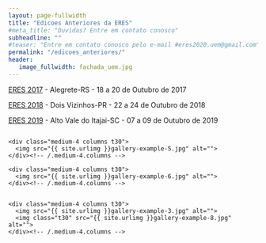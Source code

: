 ```yaml
---
layout: page-fullwidth
title: "Edicoes Anteriores da ERES"
#meta_title: "Duvidas? Entre em contato conosco"
subheadline: ""
#teaser: "Entre em contato conosco pelo e-mail #eres2020.uem@gmail.com"
permalink: "/edicoes_anteriores/"
header:
   image_fullwidth: fachada_uem.jpg
---
```


<a href="https://eventos.unipampa.edu.br/eres" target="_blank">ERES 2017</a> - Alegrete-RS - 18 a 20 de Outubro de 2017

<a href="https://coens.dv.utfpr.edu.br/eres" target="_blank">ERES 2018</a> - Dois Vizinhos-PR - 22 a 24 de Outubro de 2018

<a href="http://www2.sbc.org.br/eres2019" target="_blank">ERES 2019</a> - Alto Vale do Itajai-SC - 07 a 09 de Outubro de 2019




<div class="row">
    <div class="medium-4 columns t30">
    <img src="{{ site.urlimg }}gallery-example-4.jpg" alt="">
    </div><!-- /.medium-4.columns -->

    <div class="medium-4 columns t30">
      <img src="{{ site.urlimg }}gallery-example-5.jpg" alt="">
    </div><!-- /.medium-4.columns -->

    <div class="medium-4 columns t30">
      <img src="{{ site.urlimg }}gallery-example-6.jpg" alt="">
    </div><!-- /.medium-4.columns -->

</div><!-- /.row -->


<div class="row">
    <div class="medium-8 columns t30">
    <img src="{{ site.urlimg }}gallery-example-7.jpg" alt="">
    </div><!-- /.medium-8.columns -->

    <div class="medium-4 columns t30">
      <img src="{{ site.urlimg }}gallery-example-3.jpg" alt="">
      <img class="t30" src="{{ site.urlimg }}gallery-example-8.jpg" alt="">
    </div><!-- /.medium-4.columns -->

</div><!-- /.row -->



